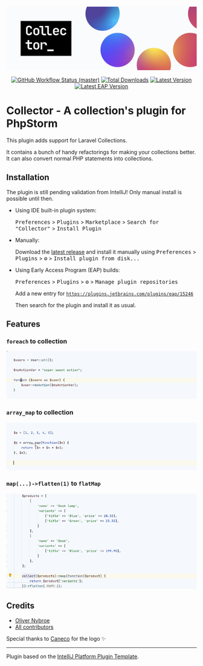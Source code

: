 <p align="center">
    <img src="/art/header.png?1" alt="collector header">
    <p align="center">
        <a href="https://github.com/olivernybroe/collections-intellij/workflows"><img alt="GitHub Workflow Status (master)" src="https://github.com/olivernybroe/collections-intellij/workflows/Build/badge.svg"></a>
        <a href="https://plugins.jetbrains.com/plugin/15246"><img alt="Total Downloads" src="https://img.shields.io/jetbrains/plugin/d/15246"></a>
        <a href="https://plugins.jetbrains.com/plugin/15246"><img alt="Latest Version" src="https://img.shields.io/jetbrains/plugin/v/15246"></a>
	    <a href="https://plugins.jetbrains.com/plugin/15246"><img alt="Latest EAP Version" src="https://img.shields.io/badge/dynamic/xml?label=EAP version&query=%2Fplugin-repository%2Fcategory%2Fidea-plugin%5B1%5D%2Fversion&url=https%3A%2F%2Fplugins.jetbrains.com%2Fplugins%2Flist%3Fchannel%3Deap%26pluginId%3D15246"></a>
    </p>
</p>

# Collector - A collection's plugin for PhpStorm

<!-- Plugin description -->
This plugin adds support for Laravel Collections.

It contains a bunch of handy refactorings for making your collections better.
It can also convert normal PHP statements into collections.
<!-- Plugin description end -->

## Installation
The plugin is still pending validation from IntelliJ! Only manual install is possible until then.


- Using IDE built-in plugin system:

  <kbd>Preferences</kbd> > <kbd>Plugins</kbd> > <kbd>Marketplace</kbd> > <kbd>Search for "Collector"</kbd> >
  <kbd>Install Plugin</kbd>

- Manually:

  Download the [latest release](https://github.com/olivernybroe/collections-intellij/releases/latest) and install it manually using
  <kbd>Preferences</kbd> > <kbd>Plugins</kbd> > <kbd>⚙️</kbd> > <kbd>Install plugin from disk...</kbd>

- Using Early Access Program (EAP) builds:

  <kbd>Preferences</kbd> > <kbd>Plugins</kbd> > <kbd>⚙️</kbd> > <kbd>Manage plugin repositories</kbd>

  Add a new entry for [`https://plugins.jetbrains.com/plugins/eap/15246`](https://plugins.jetbrains.com/plugins/eap/15246)

  Then search for the plugin and install it as usual.

## Features

### `foreach` to collection
![foreach-example](/art/usage/foreach.gif)

### `array_map` to collection
![array_map-example](/art/usage/array_map.gif)

### `map(...)->flatten(1)` to `flatMap`
![flatmap-example](/art/usage/flatmap.gif)

## Credits

- [Oliver Nybroe](https://github.com/olivernybroe)
- [All contributors](https://github.com/olivernybroe/collector-intellij/contributors)

Special thanks to [Caneco](https://twitter.com/caneco) for the logo ✨

---
Plugin based on the [IntelliJ Platform Plugin Template][template].

[template]: https://github.com/JetBrains/intellij-platform-plugin-template
